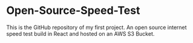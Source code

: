 # Open-Source-Speed-Test
This is the GitHub repository of my first project. An open source internet speed test build in React and hosted on an AWS S3 Bucket.
